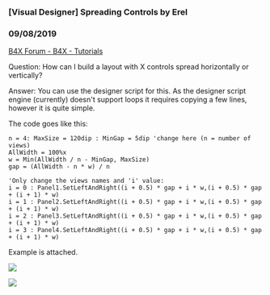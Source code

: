 ###  [Visual Designer] Spreading Controls by Erel
### 09/08/2019
[B4X Forum - B4X - Tutorials](https://www.b4x.com/android/forum/threads/109389/)

Question: How can I build a layout with X controls spread horizontally or vertically?  
  
Answer: You can use the designer script for this. As the designer script engine (currently) doesn't support loops it requires copying a few lines, however it is quite simple.  
  
The code goes like this:  

```B4X
n = 4: MaxSize = 120dip : MinGap = 5dip 'change here (n = number of views)  
AllWidth = 100%x  
w = Min(AllWidth / n - MinGap, MaxSize)  
gap = (AllWidth - n * w) / n  
  
'Only change the views names and 'i' value:  
i = 0 : Panel1.SetLeftAndRight((i + 0.5) * gap + i * w,(i + 0.5) * gap + (i + 1) * w)  
i = 1 : Panel2.SetLeftAndRight((i + 0.5) * gap + i * w,(i + 0.5) * gap + (i + 1) * w)  
i = 2 : Panel3.SetLeftAndRight((i + 0.5) * gap + i * w,(i + 0.5) * gap + (i + 1) * w)  
i = 3 : Panel4.SetLeftAndRight((i + 0.5) * gap + i * w,(i + 0.5) * gap + (i + 1) * w)
```

  
  
Example is attached.  
  
![](https://www.b4x.com/basic4android/images/firefox_djSJq5kcMy.png)  
  
![](https://www.b4x.com/basic4android/images/firefox_KTtf5UpP6J.png)